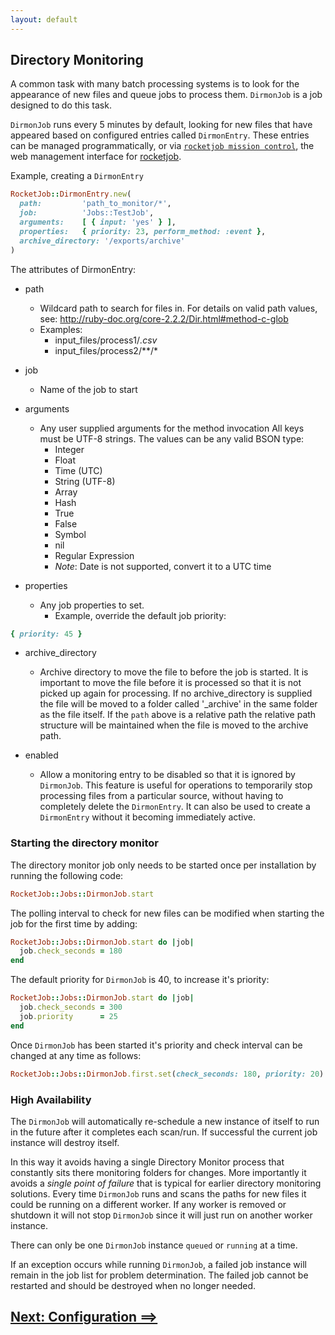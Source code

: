 ```yaml
---
layout: default
---
```


## Directory Monitoring

A common task with many batch processing systems is to look for the appearance of
new files and queue jobs to process them. `DirmonJob` is a job designed to do
this task.

`DirmonJob` runs every 5 minutes by default, looking for new files that have appeared
based on configured entries called `DirmonEntry`. These entries can be managed
programmatically, or via [`rocketjob mission control`][1], the web management interface for [rocketjob][0].

Example, creating a `DirmonEntry`

```ruby
RocketJob::DirmonEntry.new(
  path:         'path_to_monitor/*',
  job:          'Jobs::TestJob',
  arguments:    [ { input: 'yes' } ],
  properties:   { priority: 23, perform_method: :event },
  archive_directory: '/exports/archive'
)
```

The attributes of DirmonEntry:

* path <String>
    * Wildcard path to search for files in.
      For details on valid path values, see: http://ruby-doc.org/core-2.2.2/Dir.html#method-c-glob
    * Examples:
        * input_files/process1/*.csv*
        * input_files/process2/**/*
* job <String>
    * Name of the job to start
* arguments <Array>
    * Any user supplied arguments for the method invocation
      All keys must be UTF-8 strings. The values can be any valid BSON type:
        * Integer
        * Float
        * Time    (UTC)
        * String  (UTF-8)
        * Array
        * Hash
        * True
        * False
        * Symbol
        * nil
        * Regular Expression
        * _Note_: Date is not supported, convert it to a UTC time

* properties <Hash>
    * Any job properties to set.
        * Example, override the default job priority:

```ruby
{ priority: 45 }
```

* archive_directory
    * Archive directory to move the file to before the job is started. It is important to
      move the file before it is processed so that it is not picked up again for processing.
      If no archive_directory is supplied the file will be moved to a folder called '_archive'
      in the same folder as the file itself.
      If the `path` above is a relative path the relative path structure will be
      maintained when the file is moved to the archive path.

* enabled <Boolean>
    * Allow a monitoring entry to be disabled so that it is ignored by `DirmonJob`.
      This feature is useful for operations to temporarily stop processing files
      from a particular source, without having to completely delete the `DirmonEntry`.
      It can also be used to create a `DirmonEntry` without it becoming immediately
      active.


### Starting the directory monitor

The directory monitor job only needs to be started once per installation by running
the following code:

```ruby
RocketJob::Jobs::DirmonJob.start
```

The polling interval to check for new files can be modified when starting the job
for the first time by adding:

```ruby
RocketJob::Jobs::DirmonJob.start do |job|
  job.check_seconds = 180
end
```

The default priority for `DirmonJob` is 40, to increase it's priority:

```ruby
RocketJob::Jobs::DirmonJob.start do |job|
  job.check_seconds = 300
  job.priority      = 25
end
```

Once `DirmonJob` has been started it's priority and check interval can be
changed at any time as follows:

```ruby
RocketJob::Jobs::DirmonJob.first.set(check_seconds: 180, priority: 20)
```

### High Availability

The `DirmonJob` will automatically re-schedule a new instance of itself to run in
the future after it completes each scan/run. If successful the current job instance
will destroy itself.

In this way it avoids having a single Directory Monitor process that constantly
sits there monitoring folders for changes. More importantly it avoids a _single
point of failure_ that is typical for earlier directory monitoring solutions.
Every time `DirmonJob` runs and scans the paths for new files it could be running
on a different worker. If any worker is removed or shutdown it will not stop
`DirmonJob` since it will just run on another worker instance.

There can only be one `DirmonJob` instance `queued` or `running` at a time.

If an exception occurs while running `DirmonJob`, a failed job instance will remain
in the job list for problem determination. The failed job cannot be restarted and
should be destroyed when no longer needed.

## [Next: Configuration ==>](configuration.html)

[0]: http://rocketjob.io
[1]: https://github.com/rocketjob/rocketjob_mission_control
[2]: http://reidmorrison.github.io/semantic_logger
